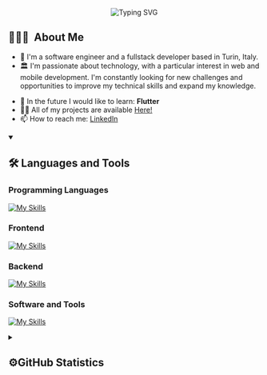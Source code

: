 <!-- TODO: Insert portofolio link in the name -->
<p align="center">
  <img src="https://readme-typing-svg.demolab.com?font=Roboto&weight=900&size=31&duration=2500&pause=200&color=F7F7F7&width=435&lines=Hi%F0%9F%91%8B%2C+I'm+Luca+Tamburo!;%E2%9D%A4%EF%B8%8F+Welcome+to+my+GitHub!+%E2%9D%A4%EF%B8%8F" alt="Typing SVG">
</p>

## 👨🏻‍💻&nbsp; About Me

- 🔬 I'm a software engineer and a fullstack developer based in Turin, Italy.
- 🏛 I'm passionate about technology, with a particular interest in web and mobile development. I'm constantly looking for new challenges and opportunities to improve my technical skills and expand my knowledge.
<!-- - 🔭 I’m currently working on my personal project: [Spotify Clone](https://github.com/Luca-Tamburo/spotify-clone) -->
- 🌱 In the future I would like to learn: **Flutter**
- 👨‍💻 All of my projects are available <a href="https://github.com/Luca-Tamburo?tab=repositories">Here!</a>
- 📫 How to reach me: <a href="https://www.linkedin.com/in/luca-tamburo-6377b0226/" target="blank">LinkedIn</a>
  <!-- - 🎯 See my portfolio: -->
  <!-- TODO: Inserire il link sul nome caricando   -->

<details open>
<summary>
  <h2>🛠️&nbsp;Languages&nbsp;and&nbsp;Tools</h2>
 </summary>
 
### Programming Languages
[![My Skills](https://skillicons.dev/icons?i=c,java,javascript,typescript,rust,kotlin&perline=9)](https://skillicons.dev)

### Frontend

[![My Skills](https://skillicons.dev/icons?i=html,css,bootstrap,tailwind,react,nextjs,angular,vercel&perline=9)](https://skillicons.dev)

### Backend

[![My Skills](https://skillicons.dev/icons?i=firebase,express,mysql,mongodb,nodejs,spring,sqlite,nestjs&perline=9)](https://skillicons.dev)

### Software and Tools

[![My Skills](https://skillicons.dev/icons?i=atom,vscode,webstorm,androidstudio,postman,figma,git,github,gitlab,md,latex,gradle,docker,jest&perline=9)](https://skillicons.dev)

</details>

<details>
<summary>
  <h2>⚙️GitHub Statistics</h2>
 </summary>

<a href="https://github.com/luca-tamburo/github-readme-stats">
  <img align="center" src="https://github-readme-stats.vercel.app/api?username=luca-tamburo&show_icons=true&theme=transparent" />
</a>
<a href="https://github.com/luca-tamburo/github-readme-stats">
  <img align="center" src="https://github-readme-stats.vercel.app/api/top-langs/?username=luca-tamburo&layout=compact" />
</a>

</details>
